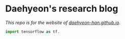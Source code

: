 # Daehyeon's research blog

*This repo is for the website of [daehyeon-han.github.io](https://daehyeon-han.github.io).*

```python
import tensorflow as tf. 
```
